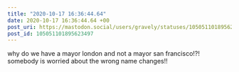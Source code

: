 ```yaml
---
title: "2020-10-17 16:36:44.64"
date: 2020-10-17 16:36:44.64 +00
post_uri: https://mastodon.social/users/gravely/statuses/105051101895623497
post_id: 105051101895623497
---
```

why do we have a mayor london and not a mayor san francisco!?! somebody is worried about the wrong name changes!!


